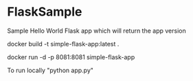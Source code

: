 # FlaskSample

Sample Hello World Flask app which will return the app version

docker build -t simple-flask-app:latest .

docker run -d -p 8081:8081 simple-flask-app

To run locally "python app.py"
